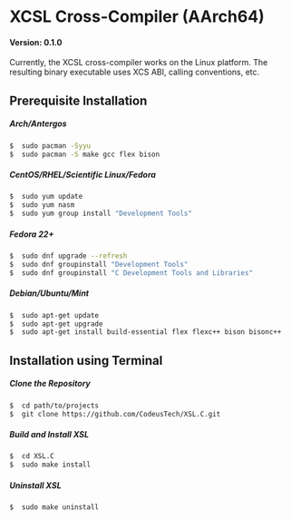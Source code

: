 # XCSL Cross-Compiler (AArch64)
#### Version: 0.1.0

Currently, the XCSL cross-compiler works on the Linux platform.  The resulting binary
executable uses XCS ABI, calling conventions, etc.

## Prerequisite Installation

##### Arch/Antergos

``` bash
$  sudo pacman -Syyu
$  sudo pacman -S make gcc flex bison
```

##### CentOS/RHEL/Scientific Linux/Fedora

``` bash
$  sudo yum update
$  sudo yum nasm
$  sudo yum group install "Development Tools"
```

##### Fedora 22+

``` bash
$  sudo dnf upgrade --refresh
$  sudo dnf groupinstall "Development Tools"
$  sudo dnf groupinstall "C Development Tools and Libraries"
```

##### Debian/Ubuntu/Mint

``` bash
$  sudo apt-get update
$  sudo apt-get upgrade
$  sudo apt-get install build-essential flex flexc++ bison bisonc++
```


## Installation using Terminal

##### Clone the Repository

```bash
$  cd path/to/projects
$  git clone https://github.com/CodeusTech/XSL.C.git
```

##### Build and Install XSL

```bash
$  cd XSL.C
$  sudo make install
```

##### Uninstall XSL

```bash
$  sudo make uninstall
```




